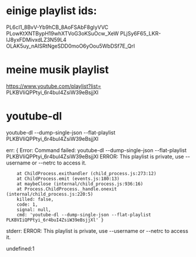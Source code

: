 # einige playlist ids:
PL6cI1_8BvV-Yb9hCB_8AoFSAbF8gIyVVC
PLowKtXNTBypH19whXTVoG3oKSuOcw_XeW
PLjSy6F65_LKR-lJ8yxFDMivxdLZ3N59L4
OLAK5uy_nAISRtNgeSDD0moO6yOou5WbDSf7E_QrI

# meine musik playlist

https://www.youtube.com/playlist?list=
PLKBVIiQPPtyi_6r4buI4ZsiW39eBsjjXl

# youtube-dl

youtube-dl --dump-single-json --flat-playlist PLKBVIiQPPtyi_6r4buI4ZsiW39eBsjjXl

err: { Error: Command failed: youtube-dl --dump-single-json --flat-playlist PLKBVIiQPPtyi_6r4buI4ZsiW39eBsjjXl
    ERROR: This playlist is private, use --username or --netrc to access it.

        at ChildProcess.exithandler (child_process.js:273:12)
        at ChildProcess.emit (events.js:180:13)
        at maybeClose (internal/child_process.js:936:16)
        at Process.ChildProcess._handle.onexit (internal/child_process.js:220:5)
        killed: false,
        code: 1,
        signal: null,
        cmd: 'youtube-dl --dump-single-json --flat-playlist PLKBVIiQPPtyi_6r4buI4ZsiW39eBsjjXl' }
stderr: ERROR: This playlist is private, use --username or --netrc to access it.

undefined:1

